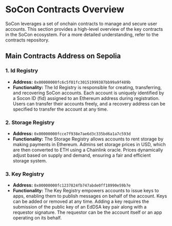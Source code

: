 # SoCon Contracts Overview

SoCon leverages a set of onchain contracts to manage and secure user accounts. This section provides a high-level overview of the key contracts in the SoCon ecosystem. For a more detailed understanding, refer to the contracts repository.

## Main Contracts Address on Sepolia 

### 1. Id Registry

- **Address:** `0x00000000fc6c5f01fc30151999387bb99a9f489b`
- **Functionality:** The Id Registry is responsible for creating, transferring, and recovering SoCon accounts. Each account is uniquely identified by a Socon ID (fid) assigned to an Ethereum address during registration. Users can transfer their accounts freely, and a recovery address can be specified to transfer the account at any time.

### 2. Storage Registry

- **Address:** `0x00000000fcce7f938e7ae6d3c335bd6a1a7c593d`
- **Functionality:** The Storage Registry allows accounts to rent storage by making payments in Ethereum. Admins set storage prices in USD, which are then converted to ETH using a Chainlink oracle. Prices dynamically adjust based on supply and demand, ensuring a fair and efficient storage system.

### 3. Key Registry

- **Address:** `0x00000000fc1237824fb747abde0ff18990e59b7e`
- **Functionality:** The Key Registry empowers accounts to issue keys to apps, enabling them to publish messages on behalf of the account. Keys can be added or removed at any time. Adding a key requires the submission of the public key of an EdDSA key pair along with a requestor signature. The requestor can be the account itself or an app operating on its behalf.

